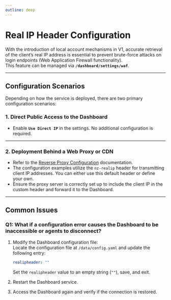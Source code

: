 ```yaml
---
outline: deep
---
```


# Real IP Header Configuration

With the introduction of local account mechanisms in V1, accurate retrieval of the client’s real IP address is essential to prevent brute-force attacks on login endpoints (Web Application Firewall functionality).  
This feature can be managed via **`/dashboard/settings/waf`**.

---

## Configuration Scenarios

Depending on how the service is deployed, there are two primary configuration scenarios:

### 1. Direct Public Access to the Dashboard

- Enable **`Use Direct IP`** in the settings. No additional configuration is required.

---

### 2. Deployment Behind a Web Proxy or CDN

- Refer to the [Reverse Proxy Configuration](/en_US/guide/q3.html) documentation.
- The configuration examples utilize the `nz-realip` header for transmitting client IP addresses. You can either use this default header or define your own.
- Ensure the proxy server is correctly set up to include the client IP in the custom header and forward it to the Dashboard.

---

## Common Issues

### Q1: What if a configuration error causes the Dashboard to be inaccessible or agents to disconnect?

1. Modify the Dashboard configuration file:  
   Locate the configuration file at `/data/config.yaml` and update the following entry:
   ```yaml
   realipheader: ""
   ```
   Set the `realipheader` value to an empty string (`""`), save, and exit.

2. Restart the Dashboard service.

3. Access the Dashboard again and verify if the connection is restored.
